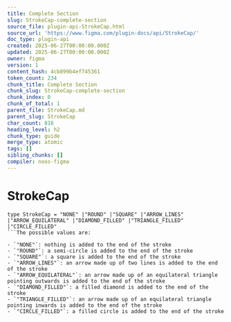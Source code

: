 ```yaml
---
title: Complete Section
slug: StrokeCap-complete-section
source_file: plugin-api-StrokeCap.html
source_url: 'https://www.figma.com/plugin-docs/api/StrokeCap/'
doc_type: plugin-api
created: 2025-06-27T00:00:00.000Z
updated: 2025-06-27T00:00:00.000Z
owner: figma
version: 1
content_hash: 4cb899b4ef745361
token_count: 234
chunk_title: Complete Section
chunk_slug: StrokeCap-complete-section
chunk_index: 0
chunk_of_total: 1
parent_file: StrokeCap.md
parent_slug: StrokeCap
char_count: 816
heading_level: h2
chunk_type: guide
merge_type: atomic
tags: []
sibling_chunks: []
compiler: noos-figma
---
```


# StrokeCap

```
type StrokeCap = "NONE" |"ROUND" |"SQUARE" |"ARROW_LINES" |"ARROW_EQUILATERAL" |"DIAMOND_FILLED" |"TRIANGLE_FILLED" |"CIRCLE_FILLED"
```The possible values are:

- `"NONE"`: nothing is added to the end of the stroke
- `"ROUND"`: a semi-circle is added to the end of the stroke
- `"SQUARE"`: a square is added to the end of the stroke
- `"ARROW_LINES"`: an arrow made up of two lines is added to the end of the stroke
- `"ARROW_EQUILATERAL"`: an arrow made up of an equilateral triangle pointing outwards is added to the end of the stroke
- `"DIAMOND_FILLED"`: a filled diamond is added to the end of the stroke
- `"TRIANGLE_FILLED"`: an arrow made up of an equilateral triangle pointing inwards is added to the end of the stroke
- `"CIRCLE_FILLED"`: a filled circle is added to the end of the stroke
